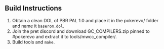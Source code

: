 ## Build Instructions

1. Obtain a clean DOL of PBR PAL 1.0 and place it in the pokerevo/ folder and name it `baserom.dol`.
2. Join the pret discord and download GC_COMPILERS.zip pinned to #pokerevo and extract it to tools/mwcc_compiler/.
3. Build tools and `make`.
